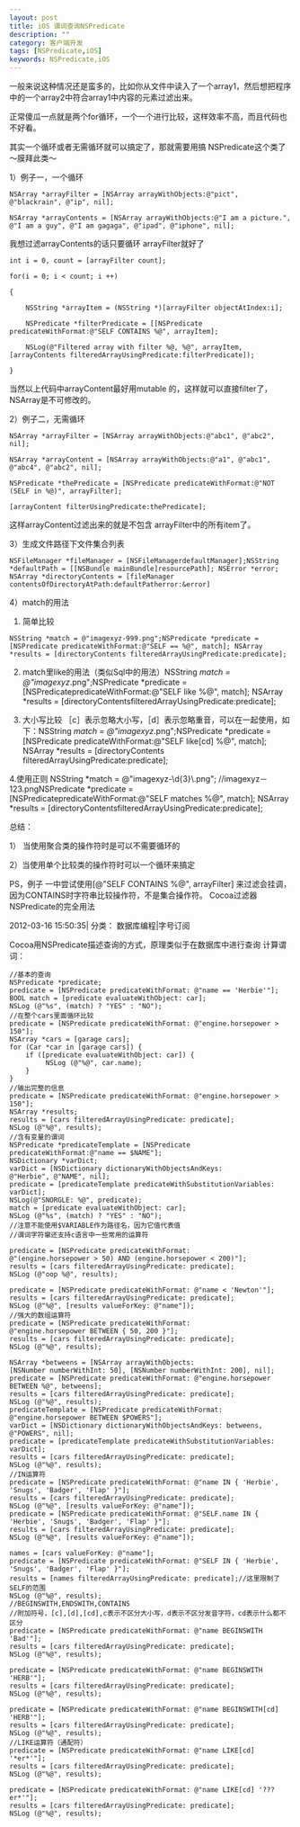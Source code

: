 ```yaml
---
layout: post
title: iOS 谓词查询NSPredicate
description: ""
category: 客户端开发
tags: [NSPredicate,iOS]
keywords: NSPredicate,iOS
---
```



一般来说这种情况还是蛮多的，比如你从文件中读入了一个array1，然后想把程序中的一个array2中符合array1中内容的元素过滤出来。

正常傻瓜一点就是两个for循环，一个一个进行比较，这样效率不高，而且代码也不好看。

其实一个循环或者无需循环就可以搞定了，那就需要用搞 NSPredicate这个类了～膜拜此类～

1）例子一，一个循环

```
NSArray *arrayFilter = [NSArray arrayWithObjects:@"pict", @"blackrain", @"ip", nil];

NSArray *arrayContents = [NSArray arrayWithObjects:@"I am a picture.", @"I am a guy", @"I am gagaga", @"ipad", @"iphone", nil];
```

我想过滤arrayContents的话只要循环 arrayFilter就好了
```
int i = 0, count = [arrayFilter count];

for(i = 0; i < count; i ++)

{

    NSString *arrayItem = (NSString *)[arrayFilter objectAtIndex:i];

    NSPredicate *filterPredicate = [[NSPredicate predicateWithFormat:@"SELF CONTAINS %@", arrayItem];

    NSLog(@"Filtered array with filter %@, %@", arrayItem, [arrayContents filteredArrayUsingPredicate:filterPredicate]);

}
```

当然以上代码中arrayContent最好用mutable 的，这样就可以直接filter了，NSArray是不可修改的。

2）例子二，无需循环

```
NSArray *arrayFilter = [NSArray arrayWithObjects:@"abc1", @"abc2", nil];

NSArray *arrayContent = [NSArray arrayWithObjects:@"a1", @"abc1", @"abc4", @"abc2", nil];

NSPredicate *thePredicate = [NSPredicate predicateWithFormat:@"NOT (SELF in %@)", arrayFilter];

[arrayContent filterUsingPredicate:thePredicate];
```


这样arrayContent过滤出来的就是不包含 arrayFilter中的所有item了。



3）生成文件路径下文件集合列表

```
NSFileManager *fileManager = [NSFileManagerdefaultManager];NSString *defaultPath = [[NSBundle mainBundle]resourcePath]; NSError *error; NSArray *directoryContents = [fileManager contentsOfDirectoryAtPath:defaultPatherror:&error]
```


4）match的用法

1. 简单比较

```
NSString *match = @"imagexyz-999.png";NSPredicate *predicate = [NSPredicate predicateWithFormat:@"SELF == %@", match]; NSArray *results = [directoryContents filteredArrayUsingPredicate:predicate];
```

2. match里like的用法（类似Sql中的用法）NSString *match = @"imagexyz*.png";NSPredicate *predicate = [NSPredicatepredicateWithFormat:@"SELF like %@", match]; NSArray *results = [directoryContentsfilteredArrayUsingPredicate:predicate];

3. 大小写比较 ［c］表示忽略大小写，［d］表示忽略重音，可以在一起使用，如下：NSString *match = @"imagexyz*.png";NSPredicate *predicate = [NSPredicate predicateWithFormat:@"SELF like[cd] %@", match]; NSArray *results = [directoryContents filteredArrayUsingPredicate:predicate];

4.使用正则 NSString *match = @"imagexyz-\\d{3}\\.png"; //imagexyz－123.pngNSPredicate *predicate = [NSPredicatepredicateWithFormat:@"SELF matches %@", match]; NSArray *results = [directoryContentsfilteredArrayUsingPredicate:predicate];

总结：

1） 当使用聚合类的操作符时是可以不需要循环的

2）当使用单个比较类的操作符时可以一个循环来搞定

PS，例子 一中尝试使用[@"SELF CONTAINS %@", arrayFilter] 来过滤会挂调，因为CONTAINS时字符串比较操作符，不是集合操作符。
Cocoa过滤器NSPredicate的完全用法

2012-03-16 15:50:35| 分类： 数据库编程|字号订阅



Cocoa用NSPredicate描述查询的方式，原理类似于在数据库中进行查询
计算谓词：

```
//基本的查询
NSPredicate *predicate;
predicate = [NSPredicate predicateWithFormat: @"name == 'Herbie'"];
BOOL match = [predicate evaluateWithObject: car];
NSLog (@"%s", (match) ? "YES" : "NO");
//在整个cars里面循环比较
predicate = [NSPredicate predicateWithFormat: @"engine.horsepower > 150"];
NSArray *cars = [garage cars];
for (Car *car in [garage cars]) {
    if ([predicate evaluateWithObject: car]) {
         NSLog (@"%@", car.name);
    }
}
//输出完整的信息
predicate = [NSPredicate predicateWithFormat: @"engine.horsepower > 150"];
NSArray *results;
results = [cars filteredArrayUsingPredicate: predicate];
NSLog (@"%@", results);
//含有变量的谓词
NSPredicate *predicateTemplate = [NSPredicate predicateWithFormat:@"name == $NAME"];
NSDictionary *varDict;
varDict = [NSDictionary dictionaryWithObjectsAndKeys:
@"Herbie", @"NAME", nil];
predicate = [predicateTemplate predicateWithSubstitutionVariables: varDict];
NSLog(@"SNORGLE: %@", predicate);
match = [predicate evaluateWithObject: car];
NSLog (@"%s", (match) ? "YES" : "NO");
//注意不能使用$VARIABLE作为路径名，因为它值代表值
//谓词字符窜还支持c语言中一些常用的运算符

predicate = [NSPredicate predicateWithFormat:
@"(engine.horsepower > 50) AND (engine.horsepower < 200)"];
results = [cars filteredArrayUsingPredicate: predicate];
NSLog (@"oop %@", results);

predicate = [NSPredicate predicateWithFormat: @"name < 'Newton'"];
results = [cars filteredArrayUsingPredicate: predicate];
NSLog (@"%@", [results valueForKey: @"name"]);
//强大的数组运算符
predicate = [NSPredicate predicateWithFormat:
@"engine.horsepower BETWEEN { 50, 200 }"];
results = [cars filteredArrayUsingPredicate: predicate];
NSLog (@"%@", results);

NSArray *betweens = [NSArray arrayWithObjects:
[NSNumber numberWithInt: 50], [NSNumber numberWithInt: 200], nil];
predicate = [NSPredicate predicateWithFormat: @"engine.horsepower BETWEEN %@", betweens];
results = [cars filteredArrayUsingPredicate: predicate];
NSLog (@"%@", results);
predicateTemplate = [NSPredicate predicateWithFormat: @"engine.horsepower BETWEEN $POWERS"];
varDict = [NSDictionary dictionaryWithObjectsAndKeys: betweens, @"POWERS", nil];
predicate = [predicateTemplate predicateWithSubstitutionVariables: varDict];
results = [cars filteredArrayUsingPredicate: predicate];
NSLog (@"%@", results);
//IN运算符
predicate = [NSPredicate predicateWithFormat: @"name IN { 'Herbie', 'Snugs', 'Badger', 'Flap' }"];
results = [cars filteredArrayUsingPredicate: predicate];
NSLog (@"%@", [results valueForKey: @"name"]);
predicate = [NSPredicate predicateWithFormat: @"SELF.name IN { 'Herbie', 'Snugs', 'Badger', 'Flap' }"];
results = [cars filteredArrayUsingPredicate: predicate];
NSLog (@"%@", [results valueForKey: @"name"]);

names = [cars valueForKey: @"name"];
predicate = [NSPredicate predicateWithFormat: @"SELF IN { 'Herbie', 'Snugs', 'Badger', 'Flap' }"];
results = [names filteredArrayUsingPredicate: predicate];//这里限制了SELF的范围
NSLog (@"%@", results);
//BEGINSWITH,ENDSWITH,CONTAINS
//附加符号，[c],[d],[cd],c表示不区分大小写，d表示不区分发音字符，cd表示什么都不区分
predicate = [NSPredicate predicateWithFormat: @"name BEGINSWITH 'Bad'"];
results = [cars filteredArrayUsingPredicate: predicate];
NSLog (@"%@", results);

predicate = [NSPredicate predicateWithFormat: @"name BEGINSWITH 'HERB'"];
results = [cars filteredArrayUsingPredicate: predicate];
NSLog (@"%@", results);

predicate = [NSPredicate predicateWithFormat: @"name BEGINSWITH[cd] 'HERB'"];
results = [cars filteredArrayUsingPredicate: predicate];
NSLog (@"%@", results);
//LIKE运算符（通配符）
predicate = [NSPredicate predicateWithFormat: @"name LIKE[cd] '*er*'"];
results = [cars filteredArrayUsingPredicate: predicate];
NSLog (@"%@", results);

predicate = [NSPredicate predicateWithFormat: @"name LIKE[cd] '???er*'"];
results = [cars filteredArrayUsingPredicate: predicate];
NSLog (@"%@", results);

```